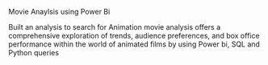 Movie Anaylsis using Power Bi

Built an analysis to search for Animation movie analysis offers a comprehensive exploration of trends, audience preferences, and box office performance within the world of animated films by using Power bi, SQL and Python queries

